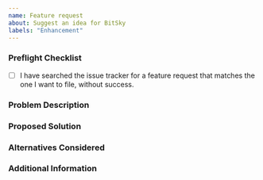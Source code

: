 ```yaml
---
name: Feature request
about: Suggest an idea for BitSky
labels: "Enhancement"
---
```


### Preflight Checklist
<!-- Please ensure you've completed the following steps by replacing [ ] with [x]-->

* [ ] I have searched the issue tracker for a feature request that matches the one I want to file, without success.

### Problem Description
<!-- Is your feature request related to a problem? Please add a clear and concise description of
what the problem is. -->

### Proposed Solution
<!-- Describe the solution you'd like in a clear and concise manner. -->

### Alternatives Considered
<!-- A clear and concise description of any alternative solutions or features you've considered. -->

### Additional Information
<!-- Add any other context about the problem here. This may include the use case for the feature. -->
